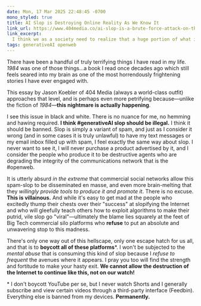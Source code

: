 ```yaml
---
date: Mon, 17 Mar 2025 22:48:45 -0700
mono_styled: true
title: AI Slop is Destroying Online Reality As We Know It
link_url: https://www.404media.co/ai-slop-is-a-brute-force-attack-on-the-algorithms-that-control-reality/
link_excerpt:
  I think we as a society need to realize that a huge portion of what is being done with generative AI tools is for the type of thing I have described in this article, or for nonconsensual, AI-generated intimate imagery. It is possible that generative AI will bring some of the work efficiencies and breakthroughs that venture capitalists and big tech have been hyping for years, but we must grapple with the fact that the main ways that people encounter generative AI is as brute force internet pollution.
tags: generativeAI openweb
---
```


There have been a handful of truly terrifying things I have read in my life. _1984_ was one of those things…a book I read once decades ago which still feels seared into my brain as one of the most horrendously frightening stories I have ever engaged with.

This essay by Jason Koebler of 404 Media (always a world-class outfit) approaches that level, and is perhaps even more petrifying because—unlike the fiction of _1984_—**this nightmare is actually happening**.

I see this issue in black and white. There is no nuance for me, no hemming and hawing required. **I think #generativeAI slop should be illegal.** I think it should be banned. Slop is simply a variant of spam, and just as I consider it wrong (and in some cases it is truly unlawful) to have my text messages or my email inbox filled up with spam, I feel exactly the same way about slop. I never want to see it, I will never purchase a product advertised by it, and I consider the people who produce it to be destructive agents who are degrading the integrity of the communications network that is the #openweb.

It is utterly absurd _in the extreme_ that commercial social networks allow this spam-slop to be disseminated en masse, and even more brain-melting that they _willingly provide tools to produce it and promote it_. There is no excuse. **This is villainous.** And while it's easy to get mad at the people who excitedly thump their chests over their "success" at slopifying the Internet and who will gleefully teach others how to exploit algorithms to make their putrid, vile slop go "viral"—ultimately the blame lies squarely at the feet of Big Tech commercial silo platforms who **refuse** to put an absolute and unwavering stop to this madness.

There's only one way out of this hellscape, only one escape hatch for us all, and that is to **boycott all of these platforms**\*. I won't be subjected to the _mental abuse_ that is consuming this kind of slop because I _refuse to frequent_ the avenues where it appears. I pray you too will find the strength and fortitude to make your hasty exit. **We cannot allow the destruction of the Internet to continue like this, not on our watch!**

\* I don't boycott YouTube per se, but I never watch Shorts and I generally subscribe and view certain videos through a third-party interface (Feedbin). Everything else is banned from my devices. **Permanently.**
